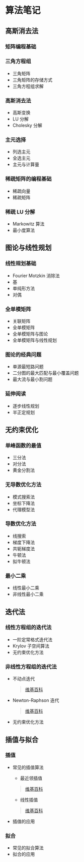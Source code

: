 # 算法笔记

## 高斯消去法

### 矩阵编程基础

### 三角方程组

- 三角矩阵
- 三角矩阵的存储方式
- 三角方程组求解

### 高斯消去法

- 高斯变换
- LU 分解
- Cholesky 分解

### 主元选择

- 列选主元
- 全选主元
- 主元与计算量

### 稀疏矩阵的编程基础

- 稀疏向量
- 稀疏矩阵

### 稀疏 LU 分解

- Markowitz 算法
- 最小度算法

## 图论与线性规划

### 线性规划基础

- Fourier Motzkin 消除法
- 基
- 单纯形方法
- 对偶

### 全单模矩阵

- 关联矩阵
- 全单模矩阵
- 全单模矩阵与图论
- 全单模矩阵与线性规划

### 图论的经典问题

- 单源最短路问题
- 二分图的最大匹配与最小覆盖问题
- 最大流与最小割问题

### 延伸阅读

- 逐步线性规划
- 半正定规划

## 无约束优化

### 单峰函数的最值

- 三分法
- 对分法
- 黄金分割法

### 无导数优化方法

- 模式搜索法
- 坐标下降法
- 代理模型法

### 导数优化方法

- 线搜索
- 梯度下降法
- 共轭梯度法
- 牛顿法
- 拟牛顿法

### 最小二乘

- 线性最小二乘
- 非线性最小二乘

## 迭代法

### 线性方程组的迭代法

- 一阶定常格式迭代法
- Krylov 子空间算法
- 无约束优化方法

### 非线性方程组的迭代法

- 不动点迭代
    > [维基百科](https://zh.wikipedia.org/zh-hans/%E4%B8%8D%E5%8A%A8%E7%82%B9)

- Newton-Raphson 迭代

    > [维基百科](https://zh.wikipedia.org/zh-hans/%E7%89%9B%E9%A1%BF%E6%B3%95)

- 无约束优化方法

## 插值与拟合

### 插值

- 常见的插值算法
  - 最近领插值
  > [维基百科](https://zh.wikipedia.org/wiki/%E6%9C%80%E8%BF%91%E9%82%BB%E6%8F%92%E5%80%BC)
  - 线性插值
  > [维基百科](https://zh.wikipedia.org/wiki/%E7%BA%BF%E6%80%A7%E6%8F%92%E5%80%BC)

- 插值的应用

### 拟合

- 常见的拟合算法
- 拟合的应用

